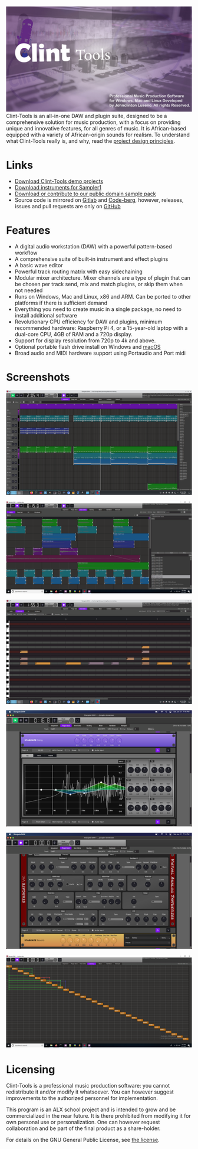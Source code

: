 ![Banner](assets/banner.png?raw=true "Banner")
Clint-Tools is an all-in-one DAW and plugin suite, designed to be a comprehensive
solution for music production, with a focus on providing unique and innovative
features, for all genres of music. It is African-based equipped with a variety of African-origin sounds for realism. To understand what Clint-Tools really is,
and why, read the
[project design principles](docs/project_design_principles.md).

# Links
- [Download Clint-Tools demo projects](
    https://github.com/clintmadeit/ClintToolsv1_demo_projects)
- [Download instruments for Sampler1](https://github.com/sfzinstruments)
- [Download or contribute to our public domain sample pack](
    https://github.com/clintmadeit/ClintTools_sample_pack)
- Source code is mirrored on [Gitlab](https://gitlab.com/Clint-Tools) and
  [Code-berg](https://codeberg.org/Clint-Tools), however, releases, issues and
  pull requests are only on [GitHub](https://github.com/Clint-Tools)

# Features
- A digital audio workstation (DAW) with a powerful pattern-based workflow
- A comprehensive suite of built-in instrument and effect plugins
- A basic wave editor
- Powerful track routing matrix with easy sidechaining
- Modular mixer architecture.  Mixer channels are a type of plugin that can
  be chosen per track send, mix and match plugins, or skip them when not needed
- Runs on Windows, Mac and Linux, x86 and ARM.  Can be ported to other
  platforms if there is sufficient demand
- Everything you need to create music in a single package, no need to install
  additional software
- Revolutionary CPU efficiency for DAW and plugins, minimum recommended
  hardware: Raspberry Pi 4, or a 15-year-old laptop with a
  dual-core CPU, 4GB of RAM and a 720p display.
- Support for display resolution from 720p to 4k and above.
- Optional portable flash drive install on Windows and
  [macOS](docs/troubleshooting/macos_install.md)
- Broad audio and MIDI hardware support using Portaudio and Port midi

# Screenshots
![Sequencer](assets/sequencer.png?raw=true "Sequencer")

![Audio Item](assets/audio_item.png?raw=true "Audio Item")

![Note Item](assets/note_item.png?raw=true "Note Item")

![Effect Plugins](assets/plugins.png?raw=true "Effect Plugins")

![Instrument Plugins](assets/va1.png?raw=true "Instrument Plugins")

![Routing](assets/routing.png?raw=true "Routing")

# Licensing

Clint-Tools is a professional music production software: you cannot redistribute it and/or modify
it whatsoever. You can however suggest improvements to the authorized personnel for implementation.

This program is an ALX school project and is intended to grow and be commercialized in the near future.
It is there prohibited from modifying it for own personal use or personalization. One can however request collaboration
and be part of the final product as a share-holder.

For details on the GNU General Public License, see [the license](LICENSE).


